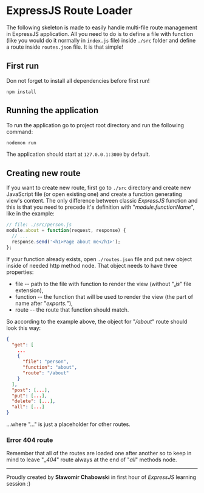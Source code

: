 # ExpressJS Route Loader

The following skeleton is made to easily handle multi-file route management in ExpressJS application. All you need to do is to define a file with function (like you would do it normally in `index.js` file) inside `./src` folder and define a route inside `routes.json` file. It is that simple!

## First run

Don not forget to install all dependencies before first run!

```
npm install
```

## Running the application

To run the application go to project root directory and run the following command:

```
nodemon run
```

The application should start at `127.0.0.1:3000` by default.

## Creating new route

If you want to create new route, first go to `./src` directory and create new JavaScript file (or open existing one) and create a function generating view's content. The only difference between classic _ExpressJS_ function and this is that you need to precede it's definition with "_module.functionName_", like in the example:

```javascript
// file: ./src/person.js
module.about = function(request, response) {
  // ...
  response.send('<h1>Page about me</h1>');
};
```

If your function already exists, open `./routes.json` file and put new object inside of needed http method node. That object needs to have three properties:

- file -- path to the file with function to render the view (without "_,js_" file extension),
- function -- the function that will be used to render the view (the part of name after "_exports._"),
- route -- the route that function should match.

So according to the example above, the object for "_/about_" route should look this way:

```json
{
  "get": [
    ...
    {
      "file": "person",
      "function": "about",
      "route": "/about"
    }
  ],
  "post": [...],
  "put": [...],
  "delete": [...],
  "all": [...]
}

```

...where "..." is just a placeholder for other routes.

### Error 404 route

Remember that all of the routes are loaded one after another so to keep in mind to leave "\__404_" route always at the end of "_all_" methods node.

---

Proudly created by **Sławomir Chabowski** in first hour of _ExpressJS_ learning session :)
